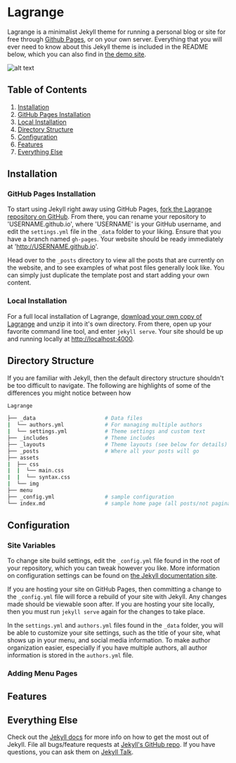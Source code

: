 # Lagrange

Lagrange is a minimalist Jekyll theme for running a personal blog or site for free through [Github Pages](https://pages.github.com/), or on your own server. Everything that you will ever need to know about this Jekyll theme is included in the README below, which you can also find in [the demo site](https://lenpaul.github.io/Lagrange/).

![alt text](https://cloud.githubusercontent.com/assets/8409329/21747617/7ef0e18e-d53a-11e6-8f90-8bb14b62ba20.jpg "Lagrange Demo Image")

## Table of Contents

1. [Installation](#installation)
  1. [GitHub Pages Installation](#github-pages-installation)
  2. [Local Installation](#local-installation)
2. [Directory Structure](#directory-structure)
3. [Configuration](#configuration)
4. [Features](#features)
5. [Everything Else](#everything-else)

## Installation

### GitHub Pages Installation

To start using Jekyll right away using GitHub Pages, [fork the Lagrange repository on GitHub](https://github.com/LeNPaul/Lagrange/fork). From there, you can rename your repository to 'USERNAME.github.io', where 'USERNAME' is your GitHub username, and edit the `settings.yml` file in the `_data` folder to your liking. Ensure that you have a branch named `gh-pages`. Your website should be ready immediately at 'http://USERNAME.github.io'.

Head over to the `_posts` directory to view all the posts that are currently on the website, and to see examples of what post files generally look like. You can simply just duplicate the template post and start adding your own content.

### Local Installation

For a full local installation of Lagrange, [download your own copy of Lagrange](https://github.com/LeNPaul/Lagrange/archive/gh-pages.zip) and unzip it into it's own directory. From there, open up your favorite command line tool, and enter `jekyll serve`. Your site should be up and running locally at [http://localhost:4000](http://localhost:4000).

## Directory Structure

If you are familiar with Jekyll, then the default directory structure shouldn't be too difficult to navigate. The following are highlights of some of the differences you might notice between how

```bash
Lagrange

├── _data                      # Data files
|  └── authors.yml             # For managing multiple authors
|  └── settings.yml            # Theme settings and custom text
├── _includes                  # Theme includes
├── _layouts                   # Theme layouts (see below for details)
├── _posts                     # Where all your posts will go
├── assets
|  ├── css
|  |  └── main.css
|  |  └── syntax.css
|  └── img
├── menu     
├── _config.yml                # sample configuration
└── index.md                   # sample home page (all posts/not paginated)
```

## Configuration

### Site Variables

To change site build settings, edit the `_config.yml` file found in the root of your repository, which you can tweak however you like. More information on configuration settings can be found on [the Jekyll documentation site](https://jekyllrb.com/docs/configuration/).

If you are hosting your site on GitHub Pages, then committing a change to the `_config.yml` file will force a rebuild of your site with Jekyll. Any changes made should be viewable soon after. If you are hosting your site locally, then you must run `jekyll serve` again for the changes to take place.

In the `settings.yml` and `authors.yml` files found in the `_data` folder, you will be able to customize your site settings, such as the title of your site, what shows up in your menu, and social media information. To make author organization easier, especially if you have multiple authors, all author information is stored in the `authors.yml` file.

### Adding Menu Pages

## Features

## Everything Else

Check out the [Jekyll docs][jekyll-docs] for more info on how to get the most out of Jekyll. File all bugs/feature requests at [Jekyll's GitHub repo][jekyll-gh]. If you have questions, you can ask them on [Jekyll Talk][jekyll-talk].

[jekyll-docs]: http://jekyllrb.com/docs/home
[jekyll-gh]:   https://github.com/jekyll/jekyll
[jekyll-talk]: https://talk.jekyllrb.com/
